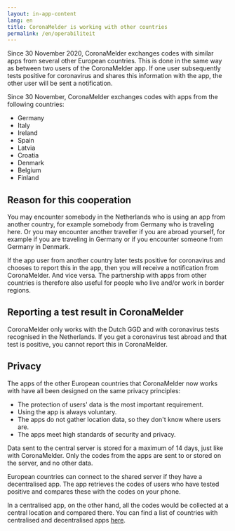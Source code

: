 ```yaml
---
layout: in-app-content
lang: en
title: CoronaMelder is working with other countries
permalink: /en/operabiliteit
---
```

Since 30 November 2020, CoronaMelder exchanges codes with similar apps from several other European countries. This is done in the same way as between two users of the CoronaMelder app. If one user subsequently tests positive for coronavirus and shares this information with the app, the other user will be sent a notification.

Since 30 November, CoronaMelder exchanges codes with apps from the following countries:

- Germany
- Italy
- Ireland
- Spain
- Latvia
- Croatia
- Denmark
- Belgium
- Finland

## Reason for this cooperation

You may encounter somebody in the Netherlands who is using an app from another country, for example somebody from Germany who is traveling here. Or you may encounter another traveller if you are abroad yourself, for example if you are traveling in Germany or if you encounter someone from Germany in Denmark. 

If the app user from another country later tests positive for coronavirus and chooses to report this in the app, then you will receive a notification from CoronaMelder. And vice versa. The partnership with apps from other countries is therefore also useful for people who live and/or work in border regions.

## Reporting a test result in CoronaMelder

CoronaMelder only works with the Dutch GGD and with coronavirus tests recognised in the Netherlands. If you get a coronavirus test abroad and that test is positive, you cannot report this in CoronaMelder.

## Privacy

The apps of the other European countries that CoronaMelder now works with have all been designed on the same privacy principles:

- The protection of users' data is the most important requirement.
- Using the app is always voluntary.
- The apps do not gather location data, so they don't know where users are.
- The apps meet high standards of security and privacy.

Data sent to the central server is stored for a maximum of 14 days, just like with CoronaMelder. Only the codes from the apps are sent to or stored on the server, and no other data.

European countries can connect to the shared server if they have a decentralised app. The app retrieves the codes of users who have tested positive and compares these with the codes on your phone.

In a centralised app, on the other hand, all the codes would be collected at a central location and compared there. You can find a list of countries with centralised and decentralised apps [here](https://ec.europa.eu/info/live-work-travel-eu/health/coronavirus-response/travel-during-coronavirus-pandemic/how-tracing-and-warning-apps-can-help-during-pandemic_en).
